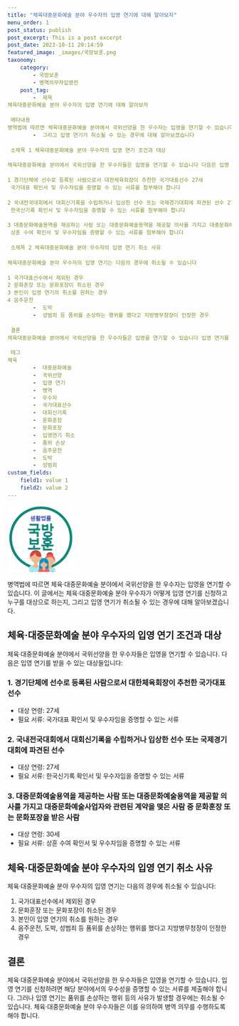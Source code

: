 ```yaml
---
title: "체육대중문화예술 분야 우수자의 입영 연기에 대해 알아보자"
menu_order: 1
post_status: publish
post_excerpt: This is a post excerpt
post_date: 2023-10-11 20:14:59
featured_image: _images/국방보훈.png
taxonomy:
    category:
        - 국방보훈
        - 병역의무자입영전
    post_tag:
        -  제목
체육대중문화예술 분야 우수자의 입영 연기에 대해 알아보자

 메타내용
병역법에 따르면 체육대중문화예술 분야에서 국위선양을 한 우수자는 입영을 연기할 수 있습니다 이 글에서는 체육대중문화예술 분야 우수자가 어떻게 입영 연기를 신청하고 누구를 대상으로 하는지
        -  그리고 입영 연기가 취소될 수 있는 경우에 대해 알아보겠습니다

 소제목 1 체육대중문화예술 분야 우수자의 입영 연기 조건과 대상

체육대중문화예술 분야에서 국위선양을 한 우수자들은 입영을 연기할 수 있습니다 다음은 입영 연기를 받을 수 있는 대상들입니다

1 경기단체에 선수로 등록된 사람으로서 대한체육회장이 추천한 국가대표선수 27세
 국가대표 확인서 및 우수자임을 증명할 수 있는 서류를 첨부해야 합니다

2 국내전국대회에서 대회신기록을 수립하거나 입상한 선수 또는 국제경기대회에 파견된 선수 27세
 한국신기록 확인서 및 우수자임을 증명할 수 있는 서류를 첨부해야 합니다

3 대중문화예술용역을 제공하는 사람 또는 대중문화예술용역을 제공할 의사를 가지고 대중문화예술사업자와 관련된 계약을 맺은 사람 중 문화훈장 또는 문화포장을 받은 사람 30세
 상훈 수여 확인서 및 우수자임을 증명할 수 있는 서류를 첨부해야 합니다

 소제목 2 체육대중문화예술 분야 우수자의 입영 연기 취소 사유

체육대중문화예술 분야 우수자의 입영 연기는 다음의 경우에 취소될 수 있습니다

1 국가대표선수에서 제외된 경우
2 문화훈장 또는 문화포장이 취소된 경우
3 본인이 입영 연기의 취소를 원하는 경우
4 음주운전
        -  도박
        -  성범죄 등 품위를 손상하는 행위를 했다고 지방병무청장이 인정한 경우

 결론
체육대중문화예술 분야에서 국위선양을 한 우수자들은 입영을 연기할 수 있습니다 입영 연기를 신청하려면 해당 분야에서의 우수성을 증명할 수 있는 서류를 제출해야 합니다 그러나 입영 연기는 품위를 손상하는 행위 등의 사유가 발생할 경우에는 취소될 수 있습니다 체육대중문화예술 분야 우수자들은 이를 유의하여 병역 의무를 수행하도록 해야 합니다

 태그
체육
        -  대중문화예술
        -  국위선양
        -  입영 연기
        -  병역
        -  우수자
        -  국가대표선수
        -  대회신기록
        -  문화훈장
        -  문화포장
        -  입영연기 취소
        -  품위 손상
        -  음주운전
        -  도박
        -  성범죄
custom_fields:
    field1: value 1
    field2: value 2
---
```


![국방보훈](/_images/국방보훈.png)

병역법에 따르면 체육·대중문화예술 분야에서 국위선양을 한 우수자는 입영을 연기할 수 있습니다. 이 글에서는 체육·대중문화예술 분야 우수자가 어떻게 입영 연기를 신청하고 누구를 대상으로 하는지, 그리고 입영 연기가 취소될 수 있는 경우에 대해 알아보겠습니다.

## 체육·대중문화예술 분야 우수자의 입영 연기 조건과 대상

체육·대중문화예술 분야에서 국위선양을 한 우수자들은 입영을 연기할 수 있습니다. 다음은 입영 연기를 받을 수 있는 대상들입니다:

### 1. 경기단체에 선수로 등록된 사람으로서 대한체육회장이 추천한 국가대표선수
- 대상 연령: 27세
- 필요 서류: 국가대표 확인서 및 우수자임을 증명할 수 있는 서류

### 2. 국내전국대회에서 대회신기록을 수립하거나 입상한 선수 또는 국제경기대회에 파견된 선수
- 대상 연령: 27세
- 필요 서류: 한국신기록 확인서 및 우수자임을 증명할 수 있는 서류

### 3. 대중문화예술용역을 제공하는 사람 또는 대중문화예술용역을 제공할 의사를 가지고 대중문화예술사업자와 관련된 계약을 맺은 사람 중 문화훈장 또는 문화포장을 받은 사람
- 대상 연령: 30세
- 필요 서류: 상훈 수여 확인서 및 우수자임을 증명할 수 있는 서류

## 체육·대중문화예술 분야 우수자의 입영 연기 취소 사유

체육·대중문화예술 분야 우수자의 입영 연기는 다음의 경우에 취소될 수 있습니다:

1. 국가대표선수에서 제외된 경우
2. 문화훈장 또는 문화포장이 취소된 경우
3. 본인이 입영 연기의 취소를 원하는 경우
4. 음주운전, 도박, 성범죄 등 품위를 손상하는 행위를 했다고 지방병무청장이 인정한 경우

## 결론

체육·대중문화예술 분야에서 국위선양을 한 우수자들은 입영을 연기할 수 있습니다. 입영 연기를 신청하려면 해당 분야에서의 우수성을 증명할 수 있는 서류를 제출해야 합니다. 그러나 입영 연기는 품위를 손상하는 행위 등의 사유가 발생할 경우에는 취소될 수 있습니다. 체육·대중문화예술 분야 우수자들은 이를 유의하여 병역 의무를 수행하도록 해야 합니다.
